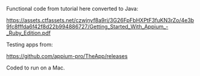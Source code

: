 Functional code from tutorial here converted to Java:

https://assets.ctfassets.net/czwjnyf8a9ri/3G26FpFbHXPtF3fuKN3rZo/4e3b9fc8fffda6f42f8d22b994886727/Getting_Started_With_Appium_-_Ruby_Edition.pdf

Testing apps from:

https://github.com/appium-pro/TheApp/releases

Coded to run on a Mac.
